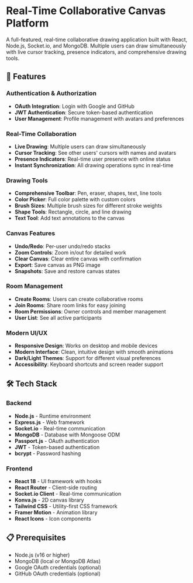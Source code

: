 # Real-Time Collaborative Canvas Platform

A full-featured, real-time collaborative drawing application built with React, Node.js, Socket.io, and MongoDB. Multiple users can draw simultaneously with live cursor tracking, presence indicators, and comprehensive drawing tools.

## 🚀 Features

### Authentication & Authorization
- **OAuth Integration**: Login with Google and GitHub
- **JWT Authentication**: Secure token-based authentication
- **User Management**: Profile management with avatars and preferences

### Real-Time Collaboration
- **Live Drawing**: Multiple users can draw simultaneously
- **Cursor Tracking**: See other users' cursors with names and avatars
- **Presence Indicators**: Real-time user presence with online status
- **Instant Synchronization**: All drawing operations sync in real-time

### Drawing Tools
- **Comprehensive Toolbar**: Pen, eraser, shapes, text, line tools
- **Color Picker**: Full color palette with custom colors
- **Brush Sizes**: Multiple brush sizes for different stroke weights
- **Shape Tools**: Rectangle, circle, and line drawing
- **Text Tool**: Add text annotations to the canvas

### Canvas Features
- **Undo/Redo**: Per-user undo/redo stacks
- **Zoom Controls**: Zoom in/out for detailed work
- **Clear Canvas**: Clear entire canvas with confirmation
- **Export**: Save canvas as PNG image
- **Snapshots**: Save and restore canvas states

### Room Management
- **Create Rooms**: Users can create collaborative rooms
- **Join Rooms**: Share room links for easy joining
- **Room Permissions**: Owner controls and member management
- **User List**: See all active participants

### Modern UI/UX
- **Responsive Design**: Works on desktop and mobile devices
- **Modern Interface**: Clean, intuitive design with smooth animations
- **Dark/Light Themes**: Support for different visual preferences
- **Accessibility**: Keyboard shortcuts and screen reader support

## 🛠 Tech Stack

### Backend
- **Node.js** - Runtime environment
- **Express.js** - Web framework
- **Socket.io** - Real-time communication
- **MongoDB** - Database with Mongoose ODM
- **Passport.js** - OAuth authentication
- **JWT** - Token-based authentication
- **bcrypt** - Password hashing

### Frontend
- **React 18** - UI framework with hooks
- **React Router** - Client-side routing
- **Socket.io Client** - Real-time communication
- **Konva.js** - 2D canvas library
- **Tailwind CSS** - Utility-first CSS framework
- **Framer Motion** - Animation library
- **React Icons** - Icon components

## 📋 Prerequisites

- Node.js (v16 or higher)
- MongoDB (local or MongoDB Atlas)
- Google OAuth credentials (optional)
- GitHub OAuth credentials (optional)

